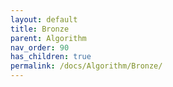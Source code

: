 ```yaml
---
layout: default
title: Bronze
parent: Algorithm
nav_order: 90
has_children: true
permalink: /docs/Algorithm/Bronze/
---
```

